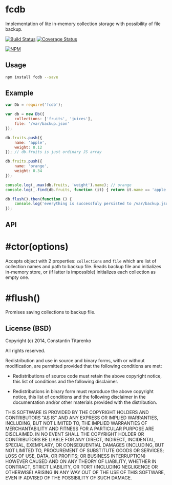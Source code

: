 fcdb
====

Implementation of lite in-memory collection storage with possibility of file backup.

[![Build Status](https://secure.travis-ci.org/titarenko/fcdb.png?branch=master)](https://travis-ci.org/titarenko/fcdb) [![Coverage Status](https://coveralls.io/repos/titarenko/fcdb/badge.png)](https://coveralls.io/r/titarenko/fcdb)

[![NPM](https://nodei.co/npm/fcdb.png?downloads=true&stars=true)](https://nodei.co/npm/fcdb/)

Usage
-----

```bash
npm install fcdb --save
```

Example
-------

```js
var Db = require('fcdb');

var db = new Db({
	collections: ['fruits', 'juices'],
	file: '/var/backup.json'
});

db.fruits.push({
	name: 'apple',
	weight: 0.12
}); // db.fruits is just ordinary JS array

db.fruits.push({
	name: 'orange',
	weight: 0.34
});

console.log(_.max(db.fruits, 'weight').name); // orange
console.log(_.find(db.fruits, function (it) { return it.name == 'apple'; }).weight); // 0.12

db.flush().then(function () {
	console.log('everything is successfuly persisted to /var/backup.json');
});
```

API
---

# #ctor(options)

Accepts object with 2 properties: `collections` and `file` which are list of collection names and path to backup file.
Reads backup file and initializes in-memory store, or (if latter is impossible) initializes each collection as empty one.

# #flush()

Promises saving collections to backup file.

License (BSD)
-------------

Copyright (c) 2014, Constantin Titarenko

All rights reserved.

Redistribution and use in source and binary forms, with or without modification, are permitted provided that the following conditions are met:

* Redistributions of source code must retain the above copyright notice, this list of conditions and the following disclaimer.

* Redistributions in binary form must reproduce the above copyright notice, this list of conditions and the following disclaimer in the documentation and/or other materials provided with the distribution.

THIS SOFTWARE IS PROVIDED BY THE COPYRIGHT HOLDERS AND CONTRIBUTORS "AS IS" AND ANY EXPRESS OR IMPLIED WARRANTIES, INCLUDING, BUT NOT LIMITED TO, THE IMPLIED WARRANTIES OF MERCHANTABILITY AND FITNESS FOR A PARTICULAR PURPOSE ARE DISCLAIMED. IN NO EVENT SHALL THE COPYRIGHT HOLDER OR CONTRIBUTORS BE LIABLE FOR ANY DIRECT, INDIRECT, INCIDENTAL, SPECIAL, EXEMPLARY, OR CONSEQUENTIAL DAMAGES (INCLUDING, BUT NOT LIMITED TO, PROCUREMENT OF SUBSTITUTE GOODS OR SERVICES; LOSS OF USE, DATA, OR PROFITS; OR BUSINESS INTERRUPTION) HOWEVER CAUSED AND ON ANY THEORY OF LIABILITY, WHETHER IN CONTRACT, STRICT LIABILITY, OR TORT (INCLUDING NEGLIGENCE OR OTHERWISE) ARISING IN ANY WAY OUT OF THE USE OF THIS SOFTWARE, EVEN IF ADVISED OF THE POSSIBILITY OF SUCH DAMAGE.
